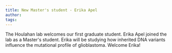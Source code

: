 ```yaml
---
title: New Master's student - Erika Apel
author: 
tags:
---
```


The Houlahan lab welcomes our first graduate student. Erika Apel joined the lab as a Master's student. Erika will be studying how inherited DNA variants influence the mutational profile of glioblastoma. Welcome Erika! 

